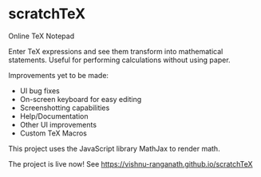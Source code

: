 # scratchTeX
Online TeX Notepad

Enter TeX expressions and see them transform into mathematical statements. Useful for performing calculations without using paper.

Improvements yet to be made:
- UI bug fixes
- On-screen keyboard for easy editing
- Screenshotting capabilities
- Help/Documentation
- Other UI improvements
- Custom TeX Macros

This project uses the JavaScript library MathJax to render math.

The project is live now! See https://vishnu-ranganath.github.io/scratchTeX

